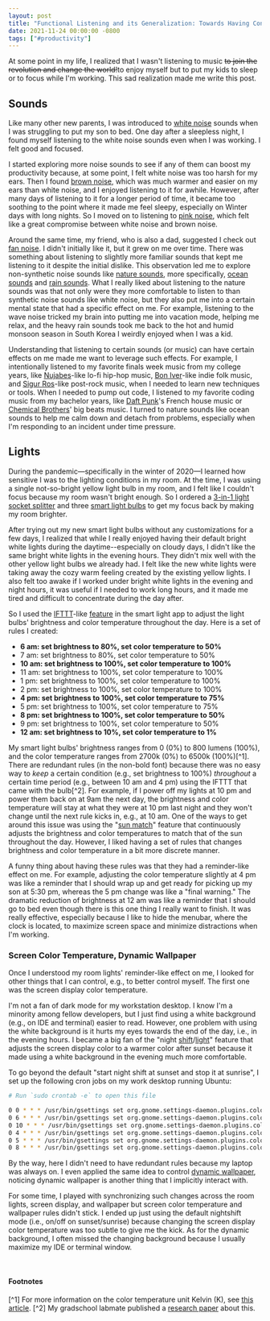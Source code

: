 ```yaml
---
layout: post
title: "Functional Listening and its Generalization: Towards Having Control Over Your Productivity"
date: 2021-11-24 00:00:00 -0800
tags: ["#productivity"]
---
```


At some point in my life, I realized that I wasn't listening to music ~~to join the revolution and change the world!~~to enjoy myself but to put my kids to sleep or to focus while I'm working.
This sad realization made me write this post.

## Sounds

Like many other new parents, I was introduced to [white noise](https://open.spotify.com/playlist/37i9dQZF1DWUZ5bk6qqDSy?si=3494c78a527640a0) sounds when I was struggling to put my son to bed.
One day after a sleepless night, I found myself listening to the white noise sounds even when I was working.
I felt good and focused.

I started exploring more noise sounds to see if any of them can boost my productivity because, at some point, I felt white noise was too harsh for my ears.
Then I found [brown noise](https://open.spotify.com/playlist/37i9dQZF1DX4hpot8sYudB?si=60a31bdb113441e1), which was much warmer and easier on my ears than white noise, and I enjoyed listening to it for awhile.
However, after many days of listening to it for a longer period of time, it became too soothing to the point where it made me feel sleepy, especially on Winter days with long nights.
So I moved on to listening to [pink noise](https://open.spotify.com/playlist/37i9dQZF1DX5NgkFTxJ4Wv?si=7029f4a7ead24b4a), which felt like a great compromise between white noise and brown noise.

Around the same time, my friend, who is also a dad, suggested I check out [fan noise](https://open.spotify.com/playlist/37i9dQZF1DWUm4vT7WQxcD?si=e76c28f0c6574460).
I didn't initially like it, but it grew on me over time.
There was something about listening to slightly more familiar sounds that kept me listening to it despite the initial dislike.
This observation led me to explore non-synthetic noise sounds like [nature sounds](https://open.spotify.com/playlist/37i9dQZF1DX4PP3DA4J0N8?si=27f759d1d5064e9d), more specifically, [ocean sounds](https://open.spotify.com/playlist/37i9dQZF1DWV90ZWj21ygB?si=2db0493068e7492f) and [rain sounds](https://open.spotify.com/playlist/37i9dQZF1DX8ymr6UES7vc?si=f00d14203b384061).
What I really liked about listening to the nature sounds was that not only were they more comfortable to listen to than synthetic noise sounds like white noise, but they also put me into a certain mental state that had a specific effect on me.
For example, listening to the wave noise tricked my brain into putting me into vacation mode, helping me relax, and the heavy rain sounds took me back to the hot and humid monsoon season in South Korea I weirdly enjoyed when I was a kid.

Understanding that listening to certain sounds (or music) can have certain effects on me made me want to leverage such effects.
For example, I intentionally listened to my favorite finals week music from my college years, like [Nujabes](https://open.spotify.com/artist/3Rq3YOF9YG9YfCWD4D56RZ?si=BDrveOO-SRigUDmRDtaeDg)-like lo-fi hip-hop music, [Bon Iver](https://open.spotify.com/artist/4LEiUm1SRbFMgfqnQTwUbQ?si=mDOsZUMbTQWJe_3lD0DDvw)-like indie folk music, and [Sigur Ros](https://open.spotify.com/artist/6UUrUCIZtQeOf8tC0WuzRy?si=nm0FY61iTNiNWB3im-vgQA)-like post-rock music, when I needed to learn new techniques or tools.
When I needed to pump out code, I listened to my favorite coding music from my bachelor years, like [Daft Punk](https://open.spotify.com/artist/4tZwfgrHOc3mvqYlEYSvVi?si=AnprvdiGRRKh7DL3-Na_MA)'s French house music or [Chemical Brothers](https://open.spotify.com/artist/1GhPHrq36VKCY3ucVaZCfo?si=HhSfDdriSBKYXEYT5e9zNg)' big beats music.
I turned to nature sounds like ocean sounds to help me calm down and detach from problems, especially when I'm responding to an incident under time pressure.

## Lights

During the pandemic—specifically in the winter of 2020—I learned how sensitive I was to the lighting conditions in my room.
At the time, I was using a single not-so-bright yellow light bulb in my room, and I felt like I couldn't focus because my room wasn't bright enough.
So I ordered a [3-in-1 light socket splitter](https://a.co/d/8wQJqPb) and three [smart light bulbs](https://www.wyze.com/products/wyze-bulb-white) to get my focus back by making my room brighter.

After trying out my new smart light bulbs without any customizations for a few days, I realized that while I really enjoyed having their default bright white lights during the daytime--especially on cloudy days, I didn't like the same bright white lights in the evening hours.
They didn't mix well with the other yellow light bulbs we already had.
I felt like the new white lights were taking away the cozy warm feeling created by the existing yellow lights.
I also felt too awake if I worked under bright white lights in the evening and night hours, it was useful if I needed to work long hours, and it made me tired and difficult to concentrate during the day after.

So I used the [IFTTT](https://ifttt.com/)-like [feature](https://support.wyze.com/hc/en-us/articles/360032409032-Using-Rules-in-the-Wyze-app) in the smart light app to adjust the light bulbs' brightness and color temperature throughout the day.
Here is a set of rules I created:

- **6 am: set brightness to 80%, set color temperature to 50%**
- 7 am: set brightness to 80%, set color temperature to 50%
- **10 am: set brightness to 100%, set color temperature to 100%**
- 11 am: set brightness to 100%, set color temperature to 100%
- 1 pm: set brightness to 100%, set color temperature to 100%
- 2 pm: set brightness to 100%, set color temperature to 100%
- **4 pm: set brightness to 100%, set color temperature to 75%**
- 5 pm: set brightness to 100%, set color temperature to 75%
- **8 pm: set brightness to 100%, set color temperature to 50%**
- 9 pm: set brightness to 100%, set color temperature to 50%
- **12 am: set brightness to 10%, set color temperature to 1%**

My smart light bulbs' brightness ranges from 0 (0%) to 800 lumens (100%), and the color temperature ranges from 2700k (0%) to 6500k (100%)[^1].
There are redundant rules (in the non-bold font) because there was no easy way to _keep_ a certain condition (e.g., set brightness to 100%) _throughout_ a certain time period (e.g., between 10 am and 4 pm) using the IFTTT that came with the bulb[^2].
For example, if I power off my lights at 10 pm and power them back on at 9am the next day, the brightness and color temperature will stay at what they were at 10 pm last night and they won't change until the next rule kicks in, e.g., at 10 am.
One of the ways to get around this issue was using the "[sun match](https://www.digitaltrends.com/home/wyze-bulb-white-sun-match-mode-changes-based-on-sun/)" feature that continuously adjusts the brightness and color temperatures to match that of the sun throughout the day.
However, I liked having a set of rules that changes brightness and color temperature in a bit more discrete manner.

A funny thing about having these rules was that they had a reminder-like effect on me.
For example, adjusting the color temperature slightly at 4 pm was like a reminder that I should wrap up and get ready for picking up my son at 5:30 pm, whereas the 5 pm change was like a "final warning." 
The dramatic reduction of brightness at 12 am was like a reminder that I should go to bed even though there is this one thing I really want to finish.
It was really effective, especially because I like to hide the menubar, where the clock is located, to maximize screen space and minimize distractions when I'm working.

### Screen Color Temperature, Dynamic Wallpaper

Once I understood my room lights' reminder-like effect on me, I looked for other things that I can control, e.g., to better control myself.
The first one was the screen display color temperature.

I'm not a fan of dark mode for my workstation desktop.
I know I'm a minority among fellow developers, but I just find using a white background (e.g., on IDE and terminal) easier to read.
However, one problem with using the white background is it hurts my eyes towards the end of the day, i.e., in the evening hours.
I became a big fan of the "night [shift](https://support.apple.com/en-us/HT207513)/[light](https://help.ubuntu.com/stable/ubuntu-help/display-night-light.html.en)" feature that adjusts the screen display color to a warmer color after sunset because it made using a white background in the evening much more comfortable.

To go beyond the default "start night shift at sunset and stop it at sunrise", I set up the following cron jobs on my work desktop running Ubuntu:
```bash
# Run `sudo crontab -e` to open this file

0 0 * * * /usr/bin/gsettings set org.gnome.settings-daemon.plugins.color night-light-temperature 1000
0 6 * * * /usr/bin/gsettings set org.gnome.settings-daemon.plugins.color night-light-temperature 5000
0 10 * * * /usr/bin/gsettings set org.gnome.settings-daemon.plugins.color night-light-temperature 6000
0 4 * * * /usr/bin/gsettings set org.gnome.settings-daemon.plugins.color night-light-temperature 5000
0 5 * * * /usr/bin/gsettings set org.gnome.settings-daemon.plugins.color night-light-temperature 4000
0 8 * * * /usr/bin/gsettings set org.gnome.settings-daemon.plugins.color night-light-temperature 3000
```
By the way, here I didn't need to have redundant rules because my laptop was always on.
I even applied the same idea to control [dynamic wallpaper](https://github.com/adi1090x/dynamic-wallpaper), noticing dynamic wallpaper is another thing that I implicitly interact with.

For some time, I played with synchronizing such changes across the room lights, screen display, and wallpaper but screen color temperature and wallpaper rules didn't stick.
I ended up just using the default nightshift mode (i.e., on/off on sunset/sunrise) because changing the screen display color temperature was too subtle to give me the kick.
As for the dynamic background, I often missed the changing background because I usually maximize my IDE or terminal window.


<br>

#### Footnotes

[^1] For more information on the color temperature unit Kelvin (K), see [this article](https://www.ledlightexpert.com/understanding_led_light_color_temperatures_ep_79).
[^2] My gradschool labmate published a [research paper](https://hcrlab.cs.washington.edu/assets/pdfs/2015/huang2015ubicomp.pdf) about this.
